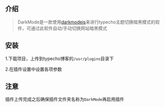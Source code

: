 介绍
--

>DarkMode是一款使用[darkmodejs][1]来进行typecho主题切换暗黑模式的软件，可通过此软件自动/手动切换网站暗黑模式

安装
----

1.下载项目，上传到typecho博客的`/usr/plugins`目录下

2.在插件设置中设置各项参数

注意
----
插件上传完成之后确保插件文件夹名称为`DarkMode`再启用插件


[1]:https://darkmodejs.learn.uno/